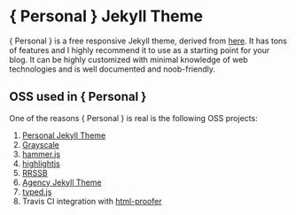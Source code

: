 # { Personal } Jekyll Theme

{ Personal } is a free responsive Jekyll theme, derived from [here](https://le4ker.github.io/personal-jekyll-theme/). It has tons of features and I highly recommend it to use as a starting point for your blog. It can be highly customized with minimal knowledge of web technologies and is well documented and noob-friendly.

## OSS used in { Personal }

One of the reasons { Personal } is real is the following OSS projects:

  1. [Personal Jekyll Theme](https://github.com/PanosSakkos/personal-jekyll-theme)
  2. [Grayscale](http://startbootstrap.com/template-overviews/grayscale/)
  3. [hammer.js](https://hammerjs.github.io/)
  4. [highlightjs](https://highlightjs.org/)
  5. [RRSSB](https://github.com/kni-labs/rrssb)
  6. [Agency Jekyll Theme](https://github.com/y7kim/agency-jekyll-theme)
  7. [typed.js](https://github.com/mattboldt/typed.js/)
  8. Travis CI integration with [html-proofer](https://github.com/gjtorikian/html-proofer)
